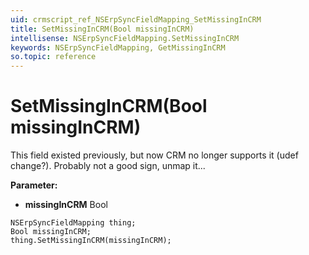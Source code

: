 ```yaml
---
uid: crmscript_ref_NSErpSyncFieldMapping_SetMissingInCRM
title: SetMissingInCRM(Bool missingInCRM)
intellisense: NSErpSyncFieldMapping.SetMissingInCRM
keywords: NSErpSyncFieldMapping, GetMissingInCRM
so.topic: reference
---
```


# SetMissingInCRM(Bool missingInCRM)

This field existed previously, but now CRM no longer supports it (udef change?). Probably not a good sign, unmap it...

**Parameter:** 
 - **missingInCRM** Bool

```crmscript
NSErpSyncFieldMapping thing;
Bool missingInCRM;
thing.SetMissingInCRM(missingInCRM);
```

